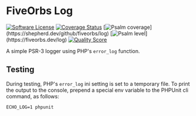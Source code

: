 FiveOrbs Log
=========

[![Software License](https://img.shields.io/badge/license-MIT-brightgreen.svg)](LICENSE.md)
[![Coverage Status](https://img.shields.io/scrutinizer/coverage/g/fiveorbs/log.svg)](https://scrutinizer-ci.com/g/fiveorbs/log/code-structure)
[![Psalm coverage](https://shepherd.dev/github/fiveorbs/log/coverage.svg?)](https://shepherd.dev/github/fiveorbs/log)
[![Psalm level](https://shepherd.dev/github/fiveorbs/log/level.svg?)](https://fiveorbs.dev/log)
[![Quality Score](https://img.shields.io/scrutinizer/g/fiveorbs/log.svg)](https://scrutinizer-ci.com/g/fiveorbs/log)

A simple PSR-3 logger using PHP's `error_log` function.

## Testing

During testing, PHP's `error_log` ini setting is set to a temporary file. To print the output to
the console, prepend a special env variable to the PHPUnit cli command, as follows:

    ECHO_LOG=1 phpunit